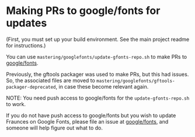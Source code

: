 # Making PRs to google/fonts for updates

(First, you must set up your build environment. See the main project readme for instructions.)

You can use `mastering/googlefonts/update-gfonts-repo.sh` to make PRs to [google/fonts](https://github.com/google/fonts).

Previously, the gftools packager was used to make PRs, but this had issues. So, the associated files are moved to `mastering/googlefonts/gftools-packager-deprecated`, in case these become relevant again.

NOTE: You need push access to google/fonts for the `update-gfonts-repo.sh` to work.

If you do not have push access to google/fonts but you wish to update Fraunces on Google Fonts, please file an issue at [google/fonts](https://github.com/google/fonts), and someone will help figure out what to do.
